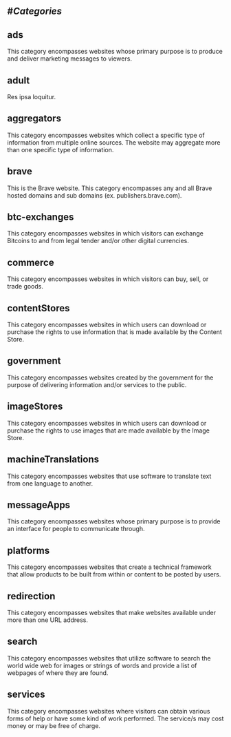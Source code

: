 #*Categories*
-------

## ads
This category encompasses websites whose primary purpose is to produce and deliver marketing messages to viewers.

## adult
Res ipsa loquitur.

## aggregators
This category encompasses websites which collect a specific type of information from multiple online sources. The website may aggregate more than one specific type of information.

## brave
This is the Brave website.  This category encompasses any and all Brave hosted domains and sub domains (ex. publishers.brave.com).

## btc-exchanges
This category encompasses websites in which visitors can exchange Bitcoins to and from legal tender and/or other digital currencies.

## commerce
This category encompasses websites in which visitors can buy, sell, or trade goods.

## contentStores
This category encompasses websites in which users can download or purchase the rights to use information that is made available by the Content Store.

## government
This category encompasses websites created by the government for the purpose of delivering information and/or services to the public.

## imageStores
This category encompasses websites in which users can download or purchase the rights to use images that are made available by the Image Store.

## machineTranslations
This category encompasses websites that use software to translate text from one language to another.

## messageApps
This category encompasses websites whose primary purpose is to provide an interface for people to communicate through.

## platforms
This category encompasses websites that create a technical framework that allow products to be built from within or content to be posted by users.

## redirection
This category encompasses websites that make websites available under more than one URL address.

## search
This category encompasses websites that utilize software to search the world wide web for images or strings of words and provide a list of webpages of where they are found.

## services
This category encompasses websites where visitors can obtain various forms of help or have some kind of work performed. The service/s may cost money or may be free of charge.
